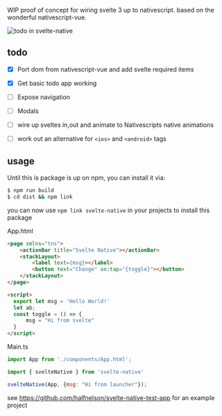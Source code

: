 WIP proof of concept for wiring svelte 3 up to nativescript. based on the wonderful nativescript-vue.

![todo in svelte-native](https://raw.githubusercontent.com/halfnelson/svelte-native/master/nativescript-svelte-todo.gif)

## todo

 - [x] Port dom from nativescript-vue and add svelte required items
 - [x] Get basic todo app working
 - [ ] Expose navigation
 - [ ] Modals
 - [ ] wire up sveltes in,out and animate to Nativescripts native animations
 - [ ] work out an alternative for `<ios>` and `<android>` tags



## usage

Until this is package is up on npm, you can install it via:

```bash
$ npm run build
$ cd dist && npm link
```
you can now use `npm link svelte-native` in your projects to install this package

App.html
```html
<page xmlns="tns">
    <actionBar title="Svelte Native"></actionBar>
    <stackLayout>
        <label text={msg}></label>
        <button text="Change" on:tap="{toggle}"></button>
    </stackLayout>
</page>

<script>
  export let msg = 'Hello World!'
  let ab;
  const toggle = () => {
      msg = "Hi from svelte"
  }
</script>
```

Main.ts
```js
import App from './components/App.html';

import { svelteNative } from 'svelte-native'

svelteNative(App, {msg: "Hi from launcher"});
```


see https://github.com/halfnelson/svelte-native-test-app for an example project
